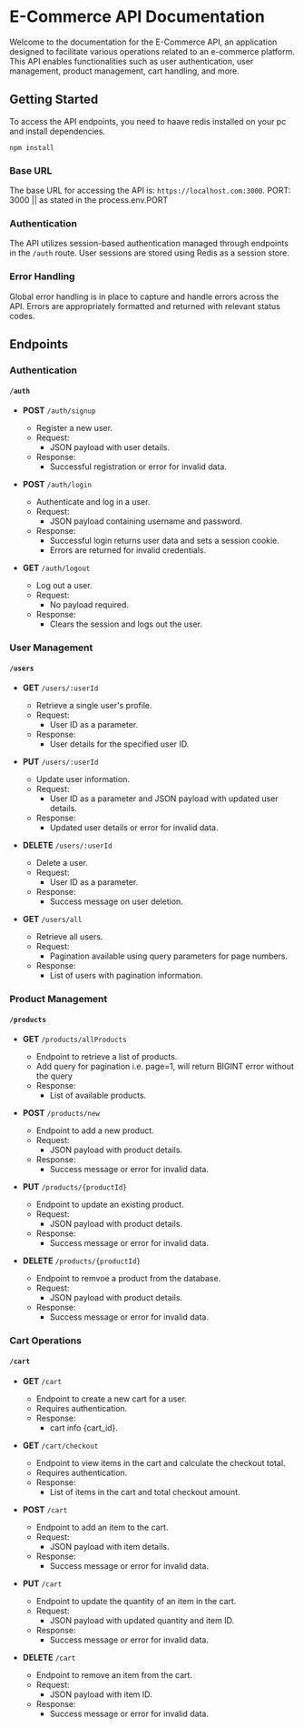 # E-Commerce API Documentation

Welcome to the documentation for the E-Commerce API, an application designed to facilitate various operations related to an e-commerce platform. This API enables functionalities such as user authentication, user management, product management, cart handling, and more.

## Getting Started

To access the API endpoints, you need to haave redis installed on your pc and install dependencies.
```
npm install
```

### Base URL

The base URL for accessing the API is: `https://localhost.com:3000`. PORT: 3000 || as stated in the process.env.PORT

### Authentication

The API utilizes session-based authentication managed through endpoints in the `/auth` route. User sessions are stored using Redis as a session store.

### Error Handling

Global error handling is in place to capture and handle errors across the API. Errors are appropriately formatted and returned with relevant status codes.

## Endpoints

### Authentication

#### `/auth`

- **POST** `/auth/signup`
  - Register a new user.
  - Request:
    - JSON payload with user details.
  - Response:
    - Successful registration or error for invalid data.

- **POST** `/auth/login`
  - Authenticate and log in a user.
  - Request:
    - JSON payload containing username and password.
  - Response:
    - Successful login returns user data and sets a session cookie.
    - Errors are returned for invalid credentials.

- **GET** `/auth/logout`
  - Log out a user.
  - Request:
    - No payload required.
  - Response:
    - Clears the session and logs out the user.


### User Management

#### `/users`

- **GET** `/users/:userId`
  - Retrieve a single user's profile.
  - Request:
    - User ID as a parameter.
  - Response:
    - User details for the specified user ID.

- **PUT** `/users/:userId`
  - Update user information.
  - Request:
    - User ID as a parameter and JSON payload with updated user details.
  - Response:
    - Updated user details or error for invalid data.

- **DELETE** `/users/:userId`
  - Delete a user.
  - Request:
    - User ID as a parameter.
  - Response:
    - Success message on user deletion.

- **GET** `/users/all`
  - Retrieve all users.
  - Request:
    - Pagination available using query parameters for page numbers.
  - Response:
    - List of users with pagination information.

### Product Management

#### `/products`

- **GET** `/products/allProducts`
  - Endpoint to retrieve a list of products.
  - Add query for pagination i.e. page=1, will return BIGINT error without the query
  - Response:
    - List of available products.

- **POST** `/products/new`
  - Endpoint to add a new product.
  - Request:
    - JSON payload with product details.
  - Response:
    - Success message or error for invalid data.

- **PUT** `/products/{productId}`
  - Endpoint to update an existing product.
  - Request:
    - JSON payload with product details.
  - Response:
    - Success message or error for invalid data.

- **DELETE** `/products/{productId}`
  - Endpoint to remvoe a product from the database.
  - Request:
    - JSON payload with product details.
  - Response:
    - Success message or error for invalid data.

### Cart Operations

#### `/cart`

- **GET** `/cart`
  - Endpoint to create a new cart for a user.
  - Requires authentication.
  - Response:
    - cart info {cart_id}.

- **GET** `/cart/checkout`
  - Endpoint to view items in the cart and calculate the checkout total.
  - Requires authentication.
  - Response:
    - List of items in the cart and total checkout amount.

- **POST** `/cart`
  - Endpoint to add an item to the cart.
  - Request:
    - JSON payload with item details.
  - Response:
    - Success message or error for invalid data.

- **PUT** `/cart`
  - Endpoint to update the quantity of an item in the cart.
  - Request:
    - JSON payload with updated quantity and item ID.
  - Response:
    - Success message or error for invalid data.

- **DELETE** `/cart`
  - Endpoint to remove an item from the cart.
  - Request:
    - JSON payload with item ID.
  - Response:
    - Success message or error for invalid data.




